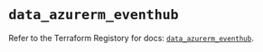 # `data_azurerm_eventhub`

Refer to the Terraform Registory for docs: [`data_azurerm_eventhub`](https://www.terraform.io/docs/providers/azurerm/d/eventhub).
